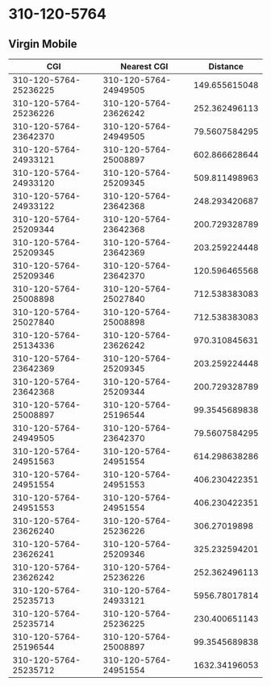 # 310-120-5764
## Virgin Mobile


| CGI | Nearest CGI | Distance |
|-----|-------------|----------|
| 310-120-5764-25236225 | 310-120-5764-24949505 | 149.655615048 |
| 310-120-5764-25236226 | 310-120-5764-23626242 | 252.362496113 |
| 310-120-5764-23642370 | 310-120-5764-24949505 | 79.5607584295 |
| 310-120-5764-24933121 | 310-120-5764-25008897 | 602.866628644 |
| 310-120-5764-24933120 | 310-120-5764-25209345 | 509.811498963 |
| 310-120-5764-24933122 | 310-120-5764-23642368 | 248.293420687 |
| 310-120-5764-25209344 | 310-120-5764-23642368 | 200.729328789 |
| 310-120-5764-25209345 | 310-120-5764-23642369 | 203.259224448 |
| 310-120-5764-25209346 | 310-120-5764-23642370 | 120.596465568 |
| 310-120-5764-25008898 | 310-120-5764-25027840 | 712.538383083 |
| 310-120-5764-25027840 | 310-120-5764-25008898 | 712.538383083 |
| 310-120-5764-25134336 | 310-120-5764-23626242 | 970.310845631 |
| 310-120-5764-23642369 | 310-120-5764-25209345 | 203.259224448 |
| 310-120-5764-23642368 | 310-120-5764-25209344 | 200.729328789 |
| 310-120-5764-25008897 | 310-120-5764-25196544 | 99.3545689838 |
| 310-120-5764-24949505 | 310-120-5764-23642370 | 79.5607584295 |
| 310-120-5764-24951563 | 310-120-5764-24951554 | 614.298638286 |
| 310-120-5764-24951554 | 310-120-5764-24951553 | 406.230422351 |
| 310-120-5764-24951553 | 310-120-5764-24951554 | 406.230422351 |
| 310-120-5764-23626240 | 310-120-5764-25236226 | 306.27019898 |
| 310-120-5764-23626241 | 310-120-5764-25209346 | 325.232594201 |
| 310-120-5764-23626242 | 310-120-5764-25236226 | 252.362496113 |
| 310-120-5764-25235713 | 310-120-5764-24933121 | 5956.78017814 |
| 310-120-5764-25235714 | 310-120-5764-25236225 | 230.400651143 |
| 310-120-5764-25196544 | 310-120-5764-25008897 | 99.3545689838 |
| 310-120-5764-25235712 | 310-120-5764-24951554 | 1632.34196053 |
